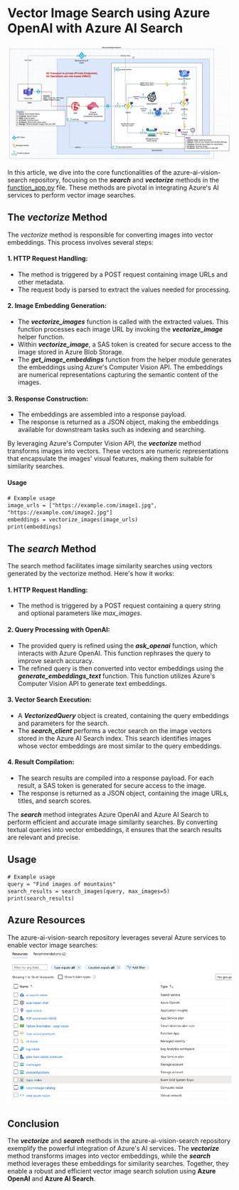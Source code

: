 # Vector Image Search using Azure OpenAI with Azure AI Search
![Diagram](/readme/diagram_vector_search.png)


In this article, we dive into the core functionalities of the azure-ai-vision-search repository, focusing on the ***search*** and ***vectorize*** methods in the [function_app.py](/function_app.py) file. These methods are pivotal in integrating Azure's AI services to perform vector image searches.

## The *vectorize* Method
The *vectorize* method is responsible for converting images into vector embeddings. This process involves several steps:

#### 1. HTTP Request Handling:
* The method is triggered by a POST request containing image URLs and other metadata.  
* The request body is parsed to extract the values needed for processing.  

#### 2. Image Embedding Generation:
* The ***vectorize_images*** function is called with the extracted values. This function processes each image URL by invoking the ***vectorize_image*** helper function.  
* Within ***vectorize_image***, a SAS token is created for secure access to the image stored in Azure Blob Storage.  
* The ***get_image_embeddings*** function from the helper module generates the embeddings using Azure's Computer Vision API. The embeddings are numerical representations capturing the semantic content of the images.
#### 3. Response Construction:

* The embeddings are assembled into a response payload.  
* The response is returned as a JSON object, making the embeddings available for downstream tasks such as indexing and searching.  

By leveraging Azure's Computer Vision API, the ***vectorize*** method transforms images into vectors. These vectors are numeric representations that encapsulate the images' visual features, making them suitable for similarity searches.  

#### Usage
```
# Example usage
image_urls = ["https://example.com/image1.jpg", "https://example.com/image2.jpg"]
embeddings = vectorize_images(image_urls)
print(embeddings)
```

## The *search* Method
The search method facilitates image similarity searches using vectors generated by the vectorize method. Here's how it works:

#### 1. HTTP Request Handling:
* The method is triggered by a POST request containing a query string and optional parameters like *max_images*.  

#### 2. Query Processing with OpenAI:
* The provided query is refined using the ***ask_openai*** function, which interacts with Azure OpenAI. This function rephrases the query to improve search accuracy.  
* The refined query is then converted into vector embeddings using the ***generate_embeddings_text*** function. This function utilizes Azure's Computer Vision API to generate text embeddings.  

#### 3. Vector Search Execution:
* A ***VectorizedQuery*** object is created, containing the query embeddings and parameters for the search.  
* The ***search_client*** performs a vector search on the image vectors stored in the Azure AI Search index. This search identifies images whose vector embeddings are most similar to the query embeddings.  

#### 4. Result Compilation:
* The search results are compiled into a response payload. For each result, a SAS token is generated for secure access to the image.
* The response is returned as a JSON object, containing the image URLs, titles, and search scores.  

The ***search*** method integrates Azure OpenAI and Azure AI Search to perform efficient and accurate image similarity searches. By converting textual queries into vector embeddings, it ensures that the search results are relevant and precise.

## Usage
```
# Example usage
query = "Find images of mountains"
search_results = search_images(query, max_images=5)
print(search_results)
```

## Azure Resources
The azure-ai-vision-search repository leverages several Azure services to enable vector image searches:
![Azure Resources](/readme/azure-resources.png)

## Conclusion
The ***vectorize*** and ***search*** methods in the azure-ai-vision-search repository exemplify the powerful integration of Azure's AI services. The ***vectorize*** method transforms images into vector embeddings, while the ***search*** method leverages these embeddings for similarity searches. Together, they enable a robust and efficient vector image search solution using **Azure OpenAI** and **Azure AI Search**.